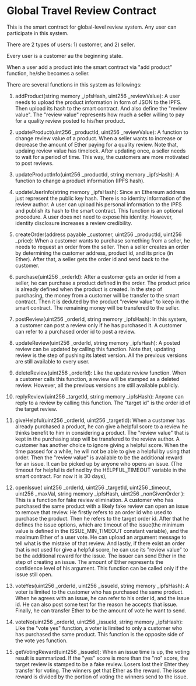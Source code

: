 # Global Travel Review Contract

This is the smart contract for global-level review system. Any user can participate in this system.

There are 2 types of users: 1) customer, and 2) seller.

Every user is a customer au the beginning state.

When a user add a product into the smart contract via "add product" function, he/she becomes a seller.

There are several functions in this system as followings:

1. addProduct(string memory _ipfsHash, uint256 _reviewValue): A user needs to upload the product information in form of JSON to the IPFS. Then upload its hash to the smart contract. And also define the "review value". The "review value" represents how much a seller willing to pay for a quality review posted to his/her product.

2. updateProduct(uint256 _productId, uint256 _reviewValue): A function to change review value of a product. When a seller wants to increase or decrease the amount of Ether paying for a quality review. Note that, updaing review value has timelock. After updating once, a seller needs to wait for a period of time. This way, the customers are more motivated to post reviews.

3. updateProductInfo(uint256 _productId, string memory _ipfsHash): A function to change a product information (IPFS hash). 

4. updateUserInfo(string memory _ipfsHash): Since an Ethereum address just represent the public key hash. There is no identity information of the review author. A user can upload his personal information to the IPFS and publish its hash to the smart contract. This function is an optional procedure. A user does not need to expose his identity. However, identity disclosure increases a review credibility.

5. createOrder(address payable _customer, uint256 _productId, uint256 _price): When a customer wants to purchase something from a seller, he needs to request an order from the seller. Then a seller creates an order by determining the customer address, product id, and its price (in Ether). After that, a seller gets the order id and send back to the customer.

6. purchase(uint256 _orderId): After a customer gets an order id from a seller, he can purchase a product defined in the order. The product price is already defined when the product is created. In the step of purchasing, the money from a customer will be transfer to the smart contract. Then it is deduted by the product "review value" to keep in the smart contract. The remaining money will be transfered to the seller.

7. postReview(uint256 _orderId, string memory _ipfsHash): In this system, a customer can post a review only if he has purchased it. A customer can refer to a purchased order id to post a review.

8. updateReview(uint256 _orderId, string memory _ipfsHash): A posted review can be updated by calling this function. Note that, updating review is the step of pushing its latest version. All the previous versions are still available to every user.

9. deleteReview(uint256 _orderId): Like the update review function. When a customer calls this function, a review will be stamped as a deleted review. However, all the previous versions are still available publicly.

10. replyReview(uint256 _targetId, string memory _ipfsHash): Anyone can reply to a review by calling this function. The "target id" is the order id of the target review.

11. giveHelpful(uint256 _orderId, uint256 _targetId): When a customer has already purchased a product, he can give a helpful score to a review he thinks benefit to him in considering a product. The "review value" that is kept in the purchasing step will be transfered to the review author. A customer has another choice to ignore giving a helpful score. When the time passed for a while, he will not be able to give a helpful by using that order. Then the "review value" is available to be the additional reward for an issue. It can be picked up by anyone who opens an issue. (The timeout for helpful is defined by the HELPFUL_TIMEOUT variable in the smart contract. For now it is 30 days), 

12. openIssue(
            uint256 _orderId, 
            uint256 _targetId, 
            uint256 _timeout, 
            uint256 _maxVal, 
            string memory _ipfsHash,
            uint256 _nonGivenOrder
    ): This is a function for fake review elimination. A customer who has purchased the same product with a likely fake review can open an issue to remove that review. He firstly refers to an order id who used to purchase the product. Then he refers to the target order id. After that he defines the issue options, which are timeout of the issue(the minimum value is defined in the ISSUE_MIN_TIMEOUT constant variable), and the maximum Ether of a user vote. He can upload an argument message to tell what is the mistake of that review. And lastly, if there exist an order that is not used for give a helpful score, he can use its "review value" to be the additional reward for the issue. The issuer can send Ether in the step of creating an issue. The amount of Ether represents the confidence level of his argument. This function can be called only if the issue still open.
       
13. voteYes(uint256 _orderId, uint256 _issueId, string memory _ipfsHash): A voter is limited to the customer who has purchased the same product. When he agrees with an issue, he can refer to his order id, and the issue id. He can also post some text for the reason he accepts that issue. Finally, he can transfer Ether to be the amount of vote he want to send.
    
14. voteNo(uint256 _orderId, uint256 _issueId, string memory _ipfsHash): Like the "vote yes" function, a voter is limited to only a customer who has purchased the same product. This function is the opposite side of the vote yes function.

15. getVotingReward(uint256 _issueId): When an issue time is up, the voting result is summarized. If the "yes" score is more than the "no" score, the target review is stamped to be a fake review. Losers lost their Ehter they transfer for voting. The winners get that Ether as the reward. The issue reward is divided by the portion of voting the winners send to the issue.
    
    
